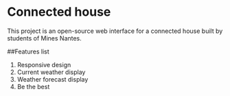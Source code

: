 # Connected house
This project is an open-source web interface for a connected house built by students of Mines Nantes.

##Features list
1. Responsive design
2. Current weather display
3. Weather forecast display
4. Be the best